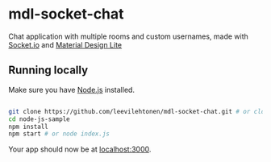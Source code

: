 # mdl-socket-chat
Chat application with multiple rooms and custom usernames, made with [Socket.io](http://socket.io/) and [Material Design Lite](https://getmdl.io/)

## Running locally
Make sure you have [Node.js](http://nodejs.org/) installed.

```sh

git clone https://github.com/leevilehtonen/mdl-socket-chat.git # or clone your own fork
cd node-js-sample
npm install
npm start # or node index.js
```

Your app should now be at [localhost:3000](http://localhost:3000/).
